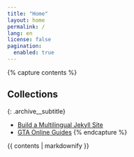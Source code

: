 ```yaml
---
title: "Home"
layout: home
permalink: /
lang: en
license: false
pagination:
  enabled: true
---
```


{% capture contents %}
## Collections
{: .archive__subtitle}

- [Build a Multilingual Jekyll Site](/collections/multilingual-jekyll-site)
- [GTA Online Guides](/collections/gta-online-guides)
{% endcapture %}

{{ contents | markdownify }}
